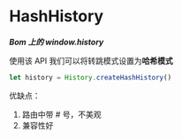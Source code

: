 # HashHistory

***Bom 上的 window.history***

使用该 API 我们可以将转跳模式设置为**哈希模式**

```js
let history = History.createHashHistory()
```

优缺点：
1. 路由中带 # 号，不美观
2. 兼容性好
